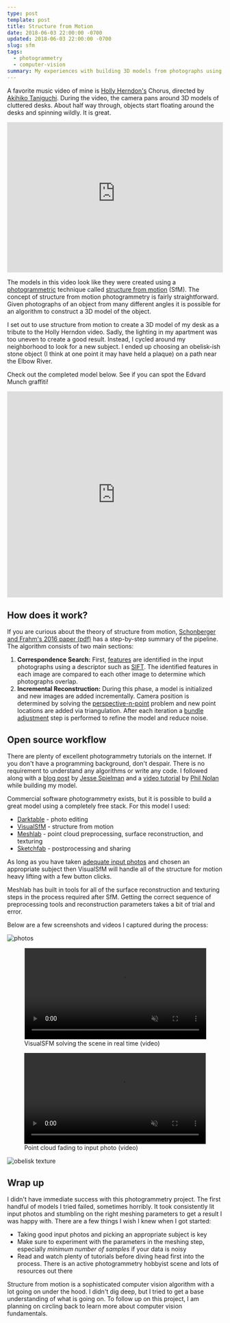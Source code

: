 ```yaml
---
type: post
template: post
title: Structure from Motion
date: 2018-06-03 22:00:00 -0700
updated: 2018-06-03 22:00:00 -0700
slug: sfm
tags:
  - photogrammetry
  - computer-vision
summary: My experiences with building 3D models from photographs using the Structure from Motion pipeline.
---
```


A favorite music video of mine is [Holly Herndon's][holly] Chorus,
directed by [Akihiko Taniguchi][director]. During the video, the camera
pans around 3D models of cluttered desks. About half way
through, objects start floating around the desks and spinning wildly. It is great.

<p> <iframe width="640" height="350" style="max-width: 100%"
src="https://www.youtube-nocookie.com/embed/nHujh3yA3BE"
frameborder="0" allow="autoplay; encrypted-media"
allowfullscreen></iframe> </p>

The models in this video look like they were created using a
[photogrammetric][wiki] technique called [structure from motion][sfm]
(SfM). The concept of structure from motion photogrammetry is fairly
straightforward. Given photographs of an object from many different
angles it is possible for an algorithm to construct a 3D model of the
object.

I set out to use structure from motion to create a 3D model of my desk
as a tribute to the Holly Herndon video. Sadly, the lighting in my
apartment was too uneven to create a good result. Instead, I cycled
around my neighborhood to look for a new subject. I ended up choosing
an obelisk-ish stone object (I think at one point it may have held a
plaque) on a path near the Elbow River.

<div uk-alert class="uk-alert-primary">
	Check out the completed model below. See
	if you can spot the Edvard Munch graffiti!
</div>

<p><iframe width="640" height="480" style="max-width: 100%" src="https://sketchfab.com/models/8d5b6290f295463dbc3dc4d135076014/embed?preload=1" frameborder="0" allowvr allowfullscreen mozallowfullscreen="true" webkitallowfullscreen="true" onmousewheel=""></iframe></p>

## How does it work?

If you are curious about the theory of structure from motion,
[Schonberger and Frahm's 2016 paper (pdf)][sfm-revisited] has a
step-by-step summary of the pipeline. The algorithm consists of two
main sections:

1. **Correspondence Search:** First, [features][feature] are
   identified in the input photographs using a descriptor such as
   [SIFT][sift]. The identified features in each image are compared to
   each other image to determine which photographs overlap.
2. **Incremental Reconstruction:** During this phase, a model is
   initialized and new images are added incrementally. Camera position
   is determined by solving the [perspective-n-point][pnp] problem and
   new point locations are added via triangulation. After each
   iteration a [bundle adjustment][ba] step is performed to refine the
   model and reduce noise.

## Open source workflow

There are plenty of excellent photogrammetry tutorials on the
internet. If you don't have a programming background, don't
despair. There is no requirement to understand any algorithms or write
any code. I followed along with a [blog post][tutorial] by [Jesse
Spielman][heavyimage] and a [video tutorial][vid] by [Phil
Nolan][phil] while building my model.

Commercial software photogrammetry exists, but it is possible to build
a great model using a completely free stack. For this model I used:

- [Darktable][darktable] - photo editing
- [VisualSfM][vsfm] - structure from motion
- [Meshlab][meshlab] - point cloud preprocessing, surface
reconstruction, and texturing
- [Sketchfab][sketchfab] - postprocessing and sharing

As long as you have taken [adequate input photos][tested] and chosen
an appropriate subject then VisualSfM will handle all of the structure
for motion heavy lifting with a few button clicks.

Meshlab has built in tools for all of the surface reconstruction and
texturing steps in the process required after SfM. Getting the correct
sequence of preprocessing tools and reconstruction parameters takes a
bit of trial and error.

Below are a few screenshots and videos I captured during the process:

![photos][obelisk-img]

<figure>
	<video src="/images/sfm/sfm.webm" loop autobuffer autoplay controls muted style="max-width:100%; border:1px solid #e1e1e1;" width="600">
	Sorry, your browser doesn't support html5 videos =(
	</video>
		<figcaption>
		VisualSFM solving the scene in real time (video)
	</ficaption>
</figure>

<figure>
	<video src="/images/sfm/obelisk-fade.webm" loop autobuffer autoplay controls muted style="max-width:100%" width="600">
	Sorry, your browser doesn't support html5 videos =(
	</video>
	<figcaption>
		Point cloud fading to input photo (video)
	</ficaption>
</figure>

![obelisk texture][texture-img]

## Wrap up

I didn't have immediate success with this photogrammetry project. The
first handful of models I tried failed, sometimes horribly. It took
consistently lit input photos and stumbling on the right meshing
parameters to get a result I was happy with. There are a few things I
wish I knew when I got started:

- Taking good input photos and picking an appropriate subject is key
- Make sure to experiment with the parameters in the meshing step,
  especially *minimum number of samples* if your data is noisy
- Read and watch plenty of tutorials before diving head first into the
  process. There is an active photogrammetry hobbyist scene and lots
  of resources out there

Structure from motion is a sophisticated computer vision algorithm
with a lot going on under the hood. I didn't dig deep, but I tried to
get a base understanding of what is going on. To follow up on this
project, I am planning on circling back to learn more about computer
vision fundamentals.

[holly]: http://www.hollyherndon.com/
[director]: http://okikata.org/
[wiki]: https://en.wikipedia.org/wiki/Photogrammetry
[sfm]: https://en.wikipedia.org/wiki/Structure_from_motion
[sketchfab]: https://sketchfab.com/
[sfm-revisited]: https://demuc.de/papers/schoenberger2016sfm.pdf
[feature]: https://en.wikipedia.org/wiki/Feature_(computer_vision)
[sift]: https://en.wikipedia.org/wiki/Scale-invariant_feature_transform
[pnp]: https://en.wikipedia.org/wiki/Perspective-n-Point
[ba]: https://en.wikipedia.org/wiki/Bundle_adjustment
[darktable]: https://www.darktable.org/
[tutorial]: http://wedidstuff.heavyimage.com/index.php/2013/07/12/open-source-photogrammetry-workflow/
[heavyimage]: http://www.heavyimage.com/
[phil]: http://philnolan3d.com/
[vid]: https://youtu.be/D6eqW6yk50k
[tested]: http://www.tested.com/art/makers/460142-art-photogrammetry-how-take-your-photos/
[vsfm]: http://ccwu.me/vsfm/
[meshlab]: http://www.meshlab.net/

[obelisk-img]: /images/sfm/obelisk-thumbnails.png "Input photo thumbnails"
[texture-img]: /images/sfm/obelisk-texture.png "UV texture map and final model"
